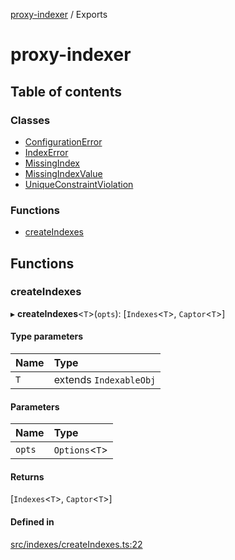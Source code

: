 [proxy-indexer](README.md) / Exports

# proxy-indexer

## Table of contents

### Classes

- [ConfigurationError](classes/ConfigurationError.md)
- [IndexError](classes/IndexError.md)
- [MissingIndex](classes/MissingIndex.md)
- [MissingIndexValue](classes/MissingIndexValue.md)
- [UniqueConstraintViolation](classes/UniqueConstraintViolation.md)

### Functions

- [createIndexes](modules.md#createindexes)

## Functions

### createIndexes

▸ **createIndexes**<`T`\>(`opts`): [`Indexes`<`T`\>, `Captor`<`T`\>]

#### Type parameters

| Name | Type |
| :------ | :------ |
| `T` | extends `IndexableObj` |

#### Parameters

| Name | Type |
| :------ | :------ |
| `opts` | `Options`<`T`\> |

#### Returns

[`Indexes`<`T`\>, `Captor`<`T`\>]

#### Defined in

[src/indexes/createIndexes.ts:22](https://github.com/Antman261/proxy-indexer/blob/d5e87a6/src/indexes/createIndexes.ts#L22)
